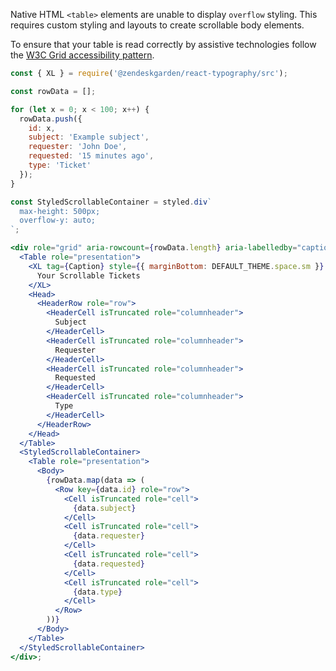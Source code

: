 Native HTML `<table>` elements are unable to display `overflow` styling.
This requires custom styling and layouts to create scrollable body elements.

To ensure that your table is read correctly by assistive technologies
follow the [W3C Grid accessibility pattern](https://www.w3.org/TR/wai-aria-practices/#grid).

```jsx
const { XL } = require('@zendeskgarden/react-typography/src');

const rowData = [];

for (let x = 0; x < 100; x++) {
  rowData.push({
    id: x,
    subject: 'Example subject',
    requester: 'John Doe',
    requested: '15 minutes ago',
    type: 'Ticket'
  });
}

const StyledScrollableContainer = styled.div`
  max-height: 500px;
  overflow-y: auto;
`;

<div role="grid" aria-rowcount={rowData.length} aria-labelledby="caption">
  <Table role="presentation">
    <XL tag={Caption} style={{ marginBottom: DEFAULT_THEME.space.sm }} id="caption">
      Your Scrollable Tickets
    </XL>
    <Head>
      <HeaderRow role="row">
        <HeaderCell isTruncated role="columnheader">
          Subject
        </HeaderCell>
        <HeaderCell isTruncated role="columnheader">
          Requester
        </HeaderCell>
        <HeaderCell isTruncated role="columnheader">
          Requested
        </HeaderCell>
        <HeaderCell isTruncated role="columnheader">
          Type
        </HeaderCell>
      </HeaderRow>
    </Head>
  </Table>
  <StyledScrollableContainer>
    <Table role="presentation">
      <Body>
        {rowData.map(data => (
          <Row key={data.id} role="row">
            <Cell isTruncated role="cell">
              {data.subject}
            </Cell>
            <Cell isTruncated role="cell">
              {data.requester}
            </Cell>
            <Cell isTruncated role="cell">
              {data.requested}
            </Cell>
            <Cell isTruncated role="cell">
              {data.type}
            </Cell>
          </Row>
        ))}
      </Body>
    </Table>
  </StyledScrollableContainer>
</div>;
```

